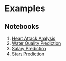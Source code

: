 # Examples

## Notebooks

1. [Heart Attack Analysis](https://www.kaggle.com/d4rklucif3r/heart-attack-analysis-eda-luciferml-88)
2. [Water Quality Prediction](https://www.kaggle.com/d4rklucif3r/water-quality-eda-luciferml-73-accuracy)
3. [Salary Prediction](https://www.kaggle.com/d4rklucif3r/salary-eda-luciferml-plotly)
4. [Stars Prediction](https://www.kaggle.com/d4rklucif3r/spectral-classes-plotly-luciferml-93)

